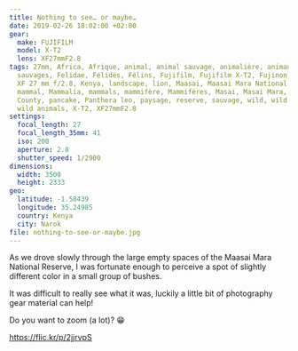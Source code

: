 ```yaml
---
title: Nothing to see… or maybe…
date: 2019-02-26 18:02:00 +02:00
gear:
  make: FUJIFILM
  model: X-T2
  lens: XF27mmF2.8
tags: 27mm, Africa, Afrique, animal, animal sauvage, animalière, animaux
  sauvages, Felidae, Félidés, Félins, Fujifilm, Fujifilm X-T2, Fujinon, Fujinon
  XF 27 mm f/2.8, Kenya, landscape, lion, Maasai, Maasai Mara National Reserve,
  mammal, Mammalia, mammals, mammifère, Mammifères, Masai, Masai Mara, Narok
  County, pancake, Panthera leo, paysage, reserve, sauvage, wild, wild animal,
  wild animals, X-T2, XF27mmF2.8
settings:
  focal_length: 27
  focal_length_35mm: 41
  iso: 200
  aperture: 2.8
  shutter_speed: 1/2900
dimensions:
  width: 3500
  height: 2333
geo:
  latitude: -1.58439
  longitude: 35.24985
  country: Kenya
  city: Narok
file: nothing-to-see-or-maybe.jpg
---
```


As we drove slowly through the large empty spaces of the Maasai Mara National Reserve, I was fortunate enough to perceive a spot of slightly different color in a small group of bushes.

It was difficult to really see what it was, luckily a little bit of photography gear material can help!

Do you want to zoom (a lot)? 😁

https://flic.kr/p/2jjrvpS
